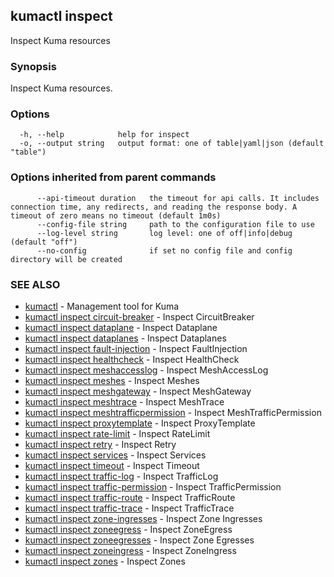 ---
---
## kumactl inspect

Inspect Kuma resources

### Synopsis

Inspect Kuma resources.

### Options

```
  -h, --help            help for inspect
  -o, --output string   output format: one of table|yaml|json (default "table")
```

### Options inherited from parent commands

```
      --api-timeout duration   the timeout for api calls. It includes connection time, any redirects, and reading the response body. A timeout of zero means no timeout (default 1m0s)
      --config-file string     path to the configuration file to use
      --log-level string       log level: one of off|info|debug (default "off")
      --no-config              if set no config file and config directory will be created
```

### SEE ALSO

* [kumactl](kumactl.md)	 - Management tool for Kuma
* [kumactl inspect circuit-breaker](kumactl_inspect_circuit-breaker.md)	 - Inspect CircuitBreaker
* [kumactl inspect dataplane](kumactl_inspect_dataplane.md)	 - Inspect Dataplane
* [kumactl inspect dataplanes](kumactl_inspect_dataplanes.md)	 - Inspect Dataplanes
* [kumactl inspect fault-injection](kumactl_inspect_fault-injection.md)	 - Inspect FaultInjection
* [kumactl inspect healthcheck](kumactl_inspect_healthcheck.md)	 - Inspect HealthCheck
* [kumactl inspect meshaccesslog](kumactl_inspect_meshaccesslog.md)	 - Inspect MeshAccessLog
* [kumactl inspect meshes](kumactl_inspect_meshes.md)	 - Inspect Meshes
* [kumactl inspect meshgateway](kumactl_inspect_meshgateway.md)	 - Inspect MeshGateway
* [kumactl inspect meshtrace](kumactl_inspect_meshtrace.md)	 - Inspect MeshTrace
* [kumactl inspect meshtrafficpermission](kumactl_inspect_meshtrafficpermission.md)	 - Inspect MeshTrafficPermission
* [kumactl inspect proxytemplate](kumactl_inspect_proxytemplate.md)	 - Inspect ProxyTemplate
* [kumactl inspect rate-limit](kumactl_inspect_rate-limit.md)	 - Inspect RateLimit
* [kumactl inspect retry](kumactl_inspect_retry.md)	 - Inspect Retry
* [kumactl inspect services](kumactl_inspect_services.md)	 - Inspect Services
* [kumactl inspect timeout](kumactl_inspect_timeout.md)	 - Inspect Timeout
* [kumactl inspect traffic-log](kumactl_inspect_traffic-log.md)	 - Inspect TrafficLog
* [kumactl inspect traffic-permission](kumactl_inspect_traffic-permission.md)	 - Inspect TrafficPermission
* [kumactl inspect traffic-route](kumactl_inspect_traffic-route.md)	 - Inspect TrafficRoute
* [kumactl inspect traffic-trace](kumactl_inspect_traffic-trace.md)	 - Inspect TrafficTrace
* [kumactl inspect zone-ingresses](kumactl_inspect_zone-ingresses.md)	 - Inspect Zone Ingresses
* [kumactl inspect zoneegress](kumactl_inspect_zoneegress.md)	 - Inspect ZoneEgress
* [kumactl inspect zoneegresses](kumactl_inspect_zoneegresses.md)	 - Inspect Zone Egresses
* [kumactl inspect zoneingress](kumactl_inspect_zoneingress.md)	 - Inspect ZoneIngress
* [kumactl inspect zones](kumactl_inspect_zones.md)	 - Inspect Zones


